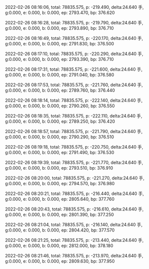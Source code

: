 2022-02-26 08:16:06, total: 78835.575, p: -219.490, delta:24.640 手, g:0.000, e: 0.000, b: 0.000, ep: 2793.470, bp: 376.620

2022-02-26 08:16:28, total: 78835.575, p: -219.790, delta:24.640 手, g:0.000, e: 0.000, b: 0.000, ep: 2793.890, bp: 376.710

2022-02-26 08:16:49, total: 78835.575, p: -220.170, delta:24.640 手, g:0.000, e: 0.000, b: 0.000, ep: 2791.830, bp: 376.500

2022-02-26 08:17:10, total: 78835.575, p: -220.290, delta:24.640 手, g:0.000, e: 0.000, b: 0.000, ep: 2793.390, bp: 376.710

2022-02-26 08:17:31, total: 78835.575, p: -221.600, delta:24.640 手, g:0.000, e: 0.000, b: 0.000, ep: 2791.040, bp: 376.580

2022-02-26 08:17:53, total: 78835.575, p: -221.760, delta:24.640 手, g:0.000, e: 0.000, b: 0.000, ep: 2789.760, bp: 376.440

2022-02-26 08:18:14, total: 78835.575, p: -222.140, delta:24.640 手, g:0.000, e: 0.000, b: 0.000, ep: 2790.260, bp: 376.550

2022-02-26 08:18:35, total: 78835.575, p: -222.110, delta:24.640 手, g:0.000, e: 0.000, b: 0.000, ep: 2789.250, bp: 376.420

2022-02-26 08:18:57, total: 78835.575, p: -221.790, delta:24.640 手, g:0.000, e: 0.000, b: 0.000, ep: 2790.290, bp: 376.510

2022-02-26 08:19:18, total: 78835.575, p: -220.750, delta:24.640 手, g:0.000, e: 0.000, b: 0.000, ep: 2791.490, bp: 376.530

2022-02-26 08:19:39, total: 78835.575, p: -221.770, delta:24.640 手, g:0.000, e: 0.000, b: 0.000, ep: 2793.510, bp: 376.910

2022-02-26 08:20:00, total: 78835.575, p: -221.270, delta:24.640 手, g:0.000, e: 0.000, b: 0.000, ep: 2794.570, bp: 376.980

2022-02-26 08:20:21, total: 78835.575, p: -216.440, delta:24.640 手, g:0.000, e: 0.000, b: 0.000, ep: 2805.640, bp: 377.760

2022-02-26 08:20:43, total: 78835.575, p: -216.610, delta:24.640 手, g:0.000, e: 0.000, b: 0.000, ep: 2801.390, bp: 377.250

2022-02-26 08:21:04, total: 78835.575, p: -216.140, delta:24.640 手, g:0.000, e: 0.000, b: 0.000, ep: 2804.420, bp: 377.570

2022-02-26 08:21:25, total: 78835.575, p: -213.440, delta:24.640 手, g:0.000, e: 0.000, b: 0.000, ep: 2812.000, bp: 378.180

2022-02-26 08:21:46, total: 78835.575, p: -213.970, delta:24.640 手, g:0.000, e: 0.000, b: 0.000, ep: 2809.630, bp: 377.950